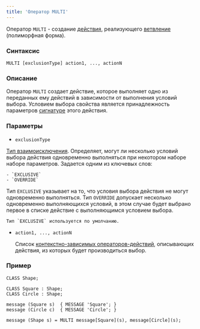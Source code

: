 ```yaml
---
title: 'Оператор MULTI'
---
```


Оператор `MULTI` - создание [действия](Actions.md), реализующего [ветвление](Branching_CASE_IF_MULTI.md#poly) (полиморфная форма).

### Синтаксис

```
MULTI [exclusionType] action1, ..., actionN 
```

### Описание

Оператор `MULTI` создает действие, которое выполняет одно из переданных ему действий в зависимости от выполнения условий выбора. Условием выбора свойства является принадлежность параметров [сигнатуре](ISCLASS_operator) этого действия. 

### Параметры

- `exclusionType`

[Тип взаимоисключения](Branching_CASE_IF_MULTI.md#exclusive). Определяет, могут ли несколько условий выбора действия одновременно выполняться при некотором наборе наборе параметров. Задается одним из ключевых слов:

```
- `EXCLUSIVE`
- `OVERRIDE`
```

  Тип `EXCLUSIVE` указывает на то, что условия выбора действия не могут одновременно выполняться. Тип `OVERRIDE` допускает несколько одновременно выполняющихся условий, в этом случае будет выбрано первое в списке действие с выполняющимся условием выбора. 

```
Тип `EXCLUSIVE` используется по умолчанию.
```

- `action1, ..., actionN`

    Список [контекстно-зависимых операторов-действий](Action_operators.md#contextdependent), описывающих действия, из которых будет производиться выбор.

### Пример

```lsf
CLASS Shape;

CLASS Square : Shape;
CLASS Circle : Shape;

message (Square s)  { MESSAGE 'Square'; }
message (Circle c)  { MESSAGE 'Circle'; }

message (Shape s) = MULTI message[Square](s), message[Circle](s);
```
